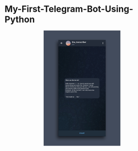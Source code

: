 # My-First-Telegram-Bot-Using-Python
<p align="center">
<img src="images/1.jpg" width=250 alignment=>
</p>  
